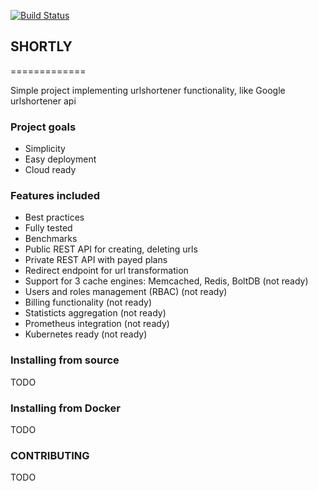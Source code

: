 [![Build Status](https://travis-ci.com/stanyx/shortly.svg?branch=master)](https://travis-ci.com/stanyx/shortly)

## SHORTLY
=============

Simple project implementing urlshortener functionality, like Google urlshortener api

### Project goals

 - Simplicity
 - Easy deployment
 - Cloud ready

### Features included

 - Best practices
 - Fully tested
 - Benchmarks
 - Public REST API for creating, deleting urls
 - Private REST API with payed plans
 - Redirect endpoint for url transformation
 - Support for 3 cache engines: Memcached, Redis, BoltDB (not ready)
 - Users and roles management (RBAC) (not ready)
 - Billing functionality (not ready)
 - Statisticts aggregation (not ready)
 - Prometheus integration (not ready)
 - Kubernetes ready (not ready)

### Installing from source

TODO

### Installing from Docker

TODO

### CONTRIBUTING

TODO